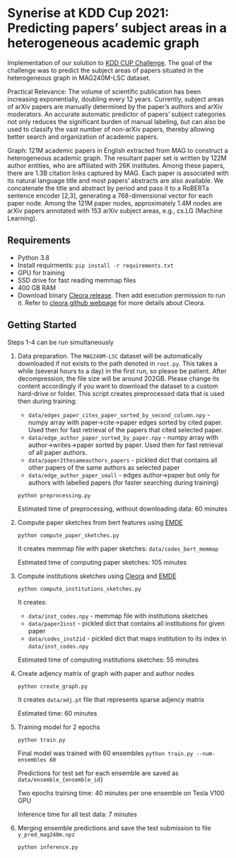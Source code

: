# Synerise at KDD Cup 2021: Predicting papers’ subject areas in a heterogeneous academic graph

Implementation of our solution to [KDD CUP Challenge](https://ogb.stanford.edu/kddcup2021/mag240m). The goal of the challenge was to predict the subject areas of papers situated in the heterogeneous graph in MAG240M-LSC dataset.

Practical Relevance: The volume of scientific publication has been increasing exponentially, doubling every 12 years. Currently, subject areas of arXiv papers are manually determined by the paper’s authors and arXiv moderators. An accurate automatic predictor of papers’ subject categories not only reduces the significant burden of manual labeling, but can also be used to classify the vast number of non-arXiv papers, thereby allowing better search and organization of academic papers.

Graph: 121M academic papers in English extracted from MAG to construct a heterogeneous academic graph. The resultant paper set is written by 122M author entities, who are affiliated with 26K institutes. Among these papers, there are 1.3B citation links captured by MAG. Each paper is associated with its natural language title and most papers’ abstracts are also available. We concatenate the title and abstract by period and pass it to a RoBERTa sentence encoder [2,3], generating a 768-dimensional vector for each paper node. Among the 121M paper nodes, approximately 1.4M nodes are arXiv papers annotated with 153 arXiv subject areas, e.g., cs.LG (Machine Learning).

## Requirements
* Python 3.8
* Install requirments: `pip install -r requirements.txt`
* GPU for training
* SSD drive for fast reading memmap files
* 400 GB RAM
* Download binary [Cleora release](https://github.com/Synerise/cleora/releases/download/v1.1.0/cleora-v1.1.0-x86_64-unknown-linux-gnu). Then add execution permission to run it. Refer to [cleora github webpage](https://github.com/Synerise/cleora) for more details about Cleora.

## Getting Started
Steps 1-4 can be run simultaneously

1. Data preparation. The `MAG240M-LSC` dataset will be automatically downloaded if not exists to the path denoted in `root.py`. This takes a while (several hours to a day) in the first run, so please be patient. After decompression, the file size will be around 202GB.
Please change its content accordingly if you want to download the dataset to a custom hard-drive or folder. 
This script creates preprocessed data that is used then during training:
    * `data/edges_paper_cites_paper_sorted_by_second_column.npy` - numpy array with paper->cite->paper edges sorted by cited paper. 
    Used then for fast retrieval of the papers that cited selected paper.
    * `data/edge_author_paper_sorted_by_paper.npy` - numpy array with author->writes->paper sorted by paper.  Used then for fast retrieval of all paper authors.
    * `data/paper2thesameauthors_papers` - pickled dict that contains all other papers of the same authors as selected paper
    * `data/edge_author_paper_small` - edges author->paper but only for authors with labelled papers (for faster searching during training)

    ```
    python preprocessing.py
    ```
    Estimated time of preprocessing, without downloading data: 60 minutes

2. Compute paper sketches from bert features using [EMDE](https://arxiv.org/abs/2006.01894)
    ```
    python compute_paper_sketches.py
    ```
    It creates memmap file with paper sketches:
    `data/codes_bert_memmap`

    Estimated time of computing paper sketches: 105 minutes

3. Compute institutions sketches using [Cleora](https://github.com/Synerise/cleora) and [EMDE](https://arxiv.org/abs/2006.01894) 
    ```
    python compute_institutions_sketches.py
    ```
    It creates:
    * `data/inst_codes.npy` - memmap file with institutions sketches
    * `data/paper2inst` - pickled dict that contains all institutions for given paper
    * `data/codes_inst2id` - pickled dict that maps institution to its index in `data/inst_codes.npy`

    Estimated time of computing institutions sketches: 55 minutes

4. Create adjency matrix of graph with paper and author nodes
    ```
    python create_graph.py
    ```
    It creates `data/adj.pt` file that represents sparse adjency matrix

    Estimated time: 60 minutes

5. Training model for 2 epochs
    ```
    python train.py
    ```
    Final model was trained with 60 ensembles ```python train.py --num-ensembles 60```

    Predictions for test set for each ensemble are saved as `data/ensemble_{ensemble_id}`

    Two epochs training time: 40 minutes per one ensemble on Tesla V100 GPU
    
    Inference time for all test data: 7 minutes

6. Merging ensemble predictions and save the test submission to file `y_pred_mag240m.npz`
    ```
    python inference.py
    ```
